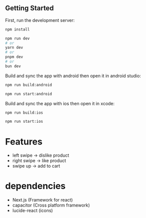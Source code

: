 ## Getting Started

First, run the development server:

```bash
npm install

npm run dev
# or
yarn dev
# or
pnpm dev
# or
bun dev
```

Build and sync the app with android then open it in android studio:

```bash
npm run build:android

npm run start:android
```

Build and sync the app with ios then open it in xcode:

```bash
npm run build:ios

npm run start:ios
```

# Features
- left swipe -> dislike product
- right swipe -> like product
- swipe up -> add to cart

# dependencies
- Next.js (Framework for react)
- capacitor (Cross platform framework)
- lucide-react (icons)


